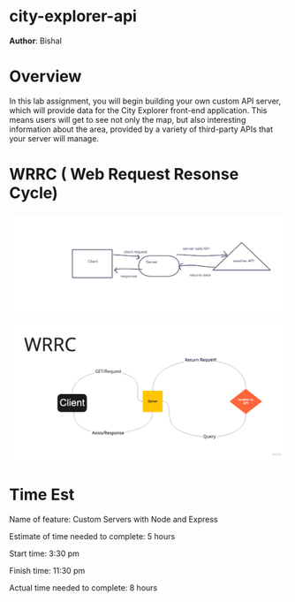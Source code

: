 # city-explorer-api

**Author**: Bishal 

# Overview

In this lab assignment, you will begin building your own custom API server, which will provide data for the City Explorer front-end application. This means users will get to see not only the map, but also interesting information about the area, provided by a variety of third-party APIs that your server will manage.

# WRRC ( Web Request Resonse Cycle)


![](img/WRRC.png)

![](img/wireframe.jpg)



# Time Est

Name of feature: Custom Servers with Node and Express

Estimate of time needed to complete: 5 hours

Start time: 3:30 pm

Finish time: 11:30 pm

Actual time needed to complete: 8 hours

